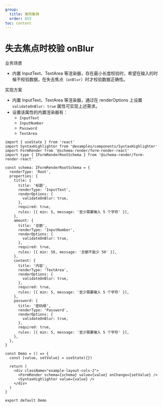 ```yaml
---
group:
  title: 案例集锦
  order: 853
toc: content
---
```


# 失去焦点时校验 onBlur

业务场景

- 内置 InputText、TextArea 等渲染器，存在最小长度校验时，希望在输入的时候不校验数据，在失去焦点（`onBlur`）时才校验数据正确性。

实现方案

- 内置 InputText、TextArea 等渲染器，通过在 renderOptions 上设置 `validateOnBlur: true` 属性可实现上述需求。
- 设置该属性的内置渲染器有：
  - `InputText`
  - `InputNumber`
  - `Password`
  - `TextArea`

```tsx
import { useState } from 'react'
import SyntaxHighlighter from '@examples/components/SyntaxHighlighter'
import FormRender from '@schema-render/form-render-react'
import type { IFormRenderRootSchema } from '@schema-render/form-render-react'

const schema: IFormRenderRootSchema = {
  renderType: 'Root',
  properties: {
    title: {
      title: '标题',
      renderType: 'InputText',
      renderOptions: {
        validateOnBlur: true,
      },
      required: true,
      rules: [{ min: 5, message: '至少需要输入 5 个字符' }],
    },
    amount: {
      title: '总额',
      renderType: 'InputNumber',
      renderOptions: {
        validateOnBlur: true,
      },
      required: true,
      rules: [{ min: 50, message: '总额不能少 50' }],
    },
    content: {
      title: '内容',
      renderType: 'TextArea',
      renderOptions: {
        validateOnBlur: true,
      },
      required: true,
      rules: [{ min: 5, message: '至少需要输入 5 个字符' }],
    },
    password: {
      title: '密码框',
      renderType: 'Password',
      renderOptions: {
        validateOnBlur: true,
      },
      required: true,
      rules: [{ min: 5, message: '至少需要输入 5 个字符' }],
    },
  },
}

const Demo = () => {
  const [value, setValue] = useState({})

  return (
    <div className="example-layout-cols-2">
      <FormRender schema={schema} value={value} onChange={setValue} />
      <SyntaxHighlighter value={value} />
    </div>
  )
}

export default Demo
```
